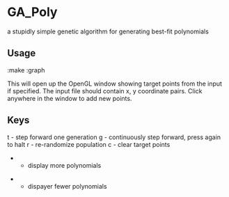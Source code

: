 GA_Poly
=======

a stupidly simple genetic algorithm for generating best-fit polynomials

Usage
-----

:make
:graph <optional input file>

This will open up the OpenGL window showing target points from the input if specified.
The input file should contain x, y coordinate pairs. 
Click anywhere in the window to add new points.

Keys
----

  t - step forward one generation
  g - continuously step forward, press again to halt
  r - re-randomize population
  c - clear target points
  + - display more polynomials
  - - dispayer fewer polynomials

